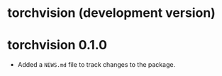 # torchvision (development version)

# torchvision 0.1.0

* Added a `NEWS.md` file to track changes to the package.

